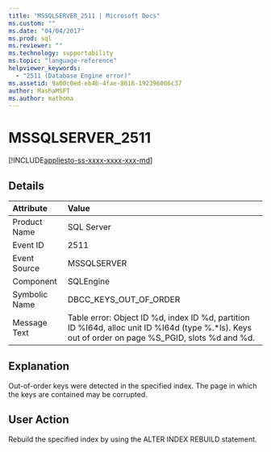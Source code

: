 ```yaml
---
title: "MSSQLSERVER_2511 | Microsoft Docs"
ms.custom: ""
ms.date: "04/04/2017"
ms.prod: sql
ms.reviewer: ""
ms.technology: supportability
ms.topic: "language-reference"
helpviewer_keywords: 
  - "2511 (Database Engine error)"
ms.assetid: 9a00c0ed-eb4b-4fae-8016-192396006c37
author: MashaMSFT
ms.author: mathoma
---
```

# MSSQLSERVER_2511
[!INCLUDE[appliesto-ss-xxxx-xxxx-xxx-md](../../includes/appliesto-ss-xxxx-xxxx-xxx-md.md)]
  
## Details  
  
| Attribute | Value |  
| :-------- | :---- |  
|Product Name|SQL Server|  
|Event ID|2511|  
|Event Source|MSSQLSERVER|  
|Component|SQLEngine|  
|Symbolic Name|DBCC_KEYS_OUT_OF_ORDER|  
|Message Text|Table error: Object ID %d, index ID %d, partition ID %I64d, alloc unit ID %I64d (type %.*ls). Keys out of order on page %S_PGID, slots %d and %d.|  
  
## Explanation  
Out-of-order keys were detected in the specified index. The page in which the keys are contained may be corrupted.  
  
## User Action  
Rebuild the specified index by using the ALTER INDEX REBUILD statement.  
  
